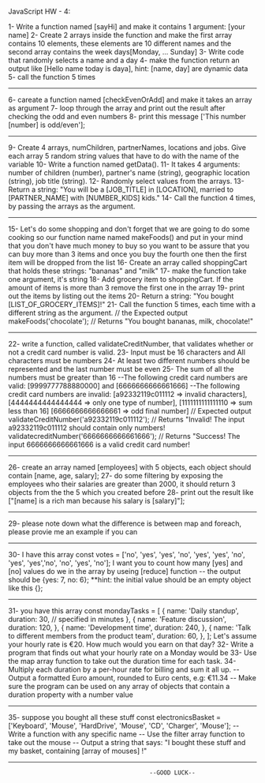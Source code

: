 JavaScript HW - 4:
 
1- Write a function named [sayHi] and make it contains 1 argument: [your name]
2- Create 2 arrays inside the function and make the first array contains 10 elements, these elements are 10 different names and the second array contains the week days[Monday, ... Sunday]
3- Write code that randomly selects a name and a day
4- make the function return an output like [Hello name today is daya], hint: [name, day] are dynamic data
5- call the function 5 times

****************************************************************************************
6- careate a function named [checkEvenOrAdd] and make it takes an array as argument
7- loop through the array and print out the result after checking the odd and even numbers
8- print this message ['This number [number] is odd/even'];

****************************************************************************************
9- Create 4 arrays, numChildren, partnerNames, locations and jobs. Give each array 5 random string values that have to do with the name of the variable
10- Write a function named getData().
11- It takes 4 arguments: number of children (number), partner's name (string), geographic location (string), job title (string).
12- Randomly select values from the arrays.
13- Return a string: "You will be a [JOB_TITLE] in [LOCATION], married to [PARTNER_NAME] with [NUMBER_KIDS] kids."
14- Call the function 4 times, by passing the arrays as the argument.

****************************************************************************************
15- Let's do some shopping and don't forget that we are going to do some cooking so our function name named makeFoods() and put in your mind that you don't have much money to buy 
so you want to be assure that you can buy more than 3 items and once you buy the fourth one then the first item will be dropped from the list
16- Create an array called shoppingCart that holds these strings: "bananas" and "milk"
17- make the function take one argument, it's string
18- Add grocery item to shoppingCart. If the amount of items is more than 3 remove the first one in the array
19- print out the items by listing out the items
20- Return a string: "You bought [LIST_OF_GROCERY_ITEMS]!"
21- Call the function 5 times, each time with a different string as the argument.
// the Expected output
makeFoods('chocolate'); // Returns "You bought bananas, milk, chocolate!"
****************************************************************************************
22- write a function, called validateCreditNumber, that validates whether or not a credit card number is valid.
23- Input must be 16 characters and All characters must be numbers
24- At least two different numbers should be represented and the last number must be even
25- The sum of all the numbers must be greater than 16
--The following credit card numbers are valid: [9999777788880000] and [6666666666661666]
--The following credit card numbers are invalid: [a92332119c011112 => invalid characters], [4444444444444444 => only one type of number], [1111111111111110 => sum less than 16]
[6666666666666661 => odd final number]
// Expected output
validateCreditNumber('a92332119c011112'); // Returns "Invalid! The input a92332119c011112 should contain only numbers!
validatecreditNumber('6666666666661666'); // Returns "Success! The input 6666666666661666 is a valid credit card number!
****************************************************************************************
26- create an array named [employees] with 5 objects, each object should contain [name, age, salary];
27- do some filtering by exposing the employees who their salaries are greater than 2000, it should return 3 objects from the the 5 which you created before
28- print out the result like ["[name] is a rich man because his salary is [salary]"];
****************************************************************************************
29- please note down what the difference is between map and foreach, please provie me an example if you can
****************************************************************************************
30- I have this array
const votes = ['no', 'yes', 'yes', 'no', 'yes', 'yes', 'no', 'yes', 'yes','no', 'no', 'yes', 'no'];
I want you to count how many [yes] and [no] values do we in the array by useing [reduce] function
-- the output should be {yes: 7, no: 6};
**hint: the initial value should be an empty object like this {};
****************************************************************************************
31- you have this array
const mondayTasks = [
  {
    name: 'Daily standup',
    duration: 30, // specified in minutes
  },
  {
    name: 'Feature discussion',
    duration: 120,
  },
  {
    name: 'Development time',
    duration: 240,
  },
  {
    name: 'Talk to different members from the product team',
    duration: 60,
  },
];
Let's assume your hourly rate is €20. How much would you earn on that day?
32- Write a program that finds out what your hourly rate on a Monday would be
33- Use the map array function to take out the duration time for each task.
34- Multiply each duration by a per-hour rate for billing and sum it all up.
-- Output a formatted Euro amount, rounded to Euro cents, e.g: €11.34
-- Make sure the program can be used on any array of objects that contain a duration property with a number value
****************************************************************************************
35- suppose you bought all these stuff 
const electronicsBasket = ['Keyboard', 'Mouse', 'HardDrive', 'Mouse', 'CD', 'Charger', 'Mouse'];
-- Write a function with any specific name
-- Use the filter array function to take out the mouse
-- Output a string that says: "I bought these stuff and my basket, containing [array of mouses] !"
****************************************************************************************
											--GOOD LUCK--


